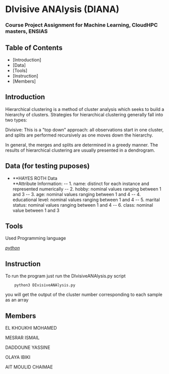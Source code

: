 
<!-- Output copied to clipboard! -->

<!-----

Yay, no errors, warnings, or alerts!

Conversion time: 0.324 seconds.


Using this Markdown file:

1. Paste this output into your source file.
2. See the notes and action items below regarding this conversion run.
3. Check the rendered output (headings, lists, code blocks, tables) for proper
   formatting and use a linkchecker before you publish this page.

Conversion notes:

* Docs to Markdown version 1.0β33
* Fri Mar 04 2022 00:26:21 GMT-0800 (PST)
* Source doc: Document sans titre
----->



# **DIvisive ANAlysis (DIANA)**


### **Course Project Assignment for Machine Learning, CloudHPC masters, ENSIAS**


## **Table of Contents**



* [Introduction]
* [Data]
* [Tools]
* [Instruction]
* [Members]

## **Introduction**


Hierarchical clustering is a method of cluster analysis which seeks to build a hierarchy of clusters. Strategies for hierarchical clustering generally fall into two types:

Divisive: This is a "top down" approach: all observations start in one cluster, and splits are performed recursively as one moves down the hierarchy.

In general, the merges and splits are determined in a greedy manner. The results of hierarchical clustering are usually presented in a dendrogram.


## **Data (for testing puposes)**



* **HAYES ROTH Data \
**Attribute Information: -- 1. name: distinct for each instance and represented numerically -- 2. hobby: nominal values ranging between 1 and 3 -- 3. age: nominal values ranging between 1 and 4 -- 4. educational level: nominal values ranging between 1 and 4 -- 5. marital status: nominal values ranging between 1 and 4 -- 6. class: nominal value between 1 and 3


## **Tools**

Used Programming language

_<span style="text-decoration:underline;">python</span>_


## **Instruction**

To run the program just run the DIvisiveANAlysis.py script


```
	python3 DIvisiveANAlysis.py
```


you will get the output of the cluster number corresponding to each sample as an array


## **Members**

EL KHOUKHI MOHAMED

MESRAR ISMAIL

DADDOUNE YASSINE

OLAYA IBIKI 

AIT MOULID CHAIMAE
